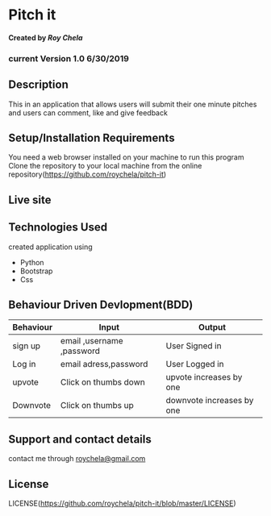 # Pitch it

#### Created by _Roy Chela_

### current Version 1.0 6/30/2019

## Description

This in an application that allows users will submit their one minute pitches and users can comment, like and give feedback

## Setup/Installation Requirements

You need a web browser installed on your machine to run this program
Clone the repository to your local machine from the online repository(https://github.com/roychela/pitch-it)

## Live site

## Technologies Used

created application using

- Python
- Bootstrap
- Css


## Behaviour Driven Devlopment(BDD)

| Behaviour | Input                     | Output                    |
| --------- | ------------------------- | ------------------------- |
| sign up   | email ,username ,password | User Signed in            |
| Log in    | email adress,password     | User Logged in            |
| upvote    | Click on thumbs down      | upvote increases by one   |
| Downvote  | Click on thumbs up        | downvote increases by one |

## Support and contact details

contact me through roychela@gmail.com

## License

LICENSE(https://github.com/roychela/pitch-it/blob/master/LICENSE)
